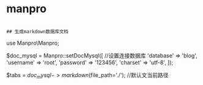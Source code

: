 # manpro

```

## 生成markdown数据库文档

```
use Manpro\Manpro;

$doc_mysql = Manpro::setDocMysql([         //设置连接数据库
    'database' => 'blog',
    'username' => 'root',
    'password' => '123456',
    'charset'  => 'utf-8',
]);

$tabs = $doc_mysql->markdown($file_path='./');  //默认文当前路径
```